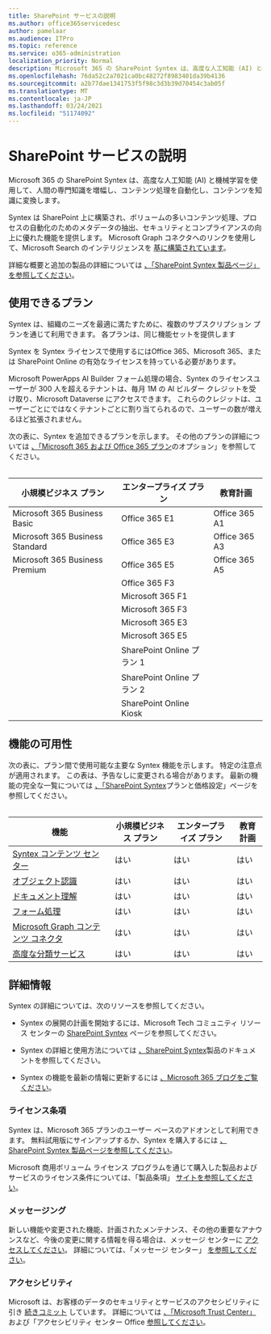 ```yaml
---
title: SharePoint サービスの説明
ms.author: office365servicedesc
author: pamelaar
ms.audience: ITPro
ms.topic: reference
ms.service: o365-administration
localization_priority: Normal
description: Microsoft 365 の SharePoint Syntex は、高度な人工知能 (AI) と機械学習を使用して、人間の専門知識を増幅し、コンテンツ処理を自動化し、コンテンツを知識に変換します。
ms.openlocfilehash: 76da52c2a7021ca0bc48272f8983401da39b4136
ms.sourcegitcommit: a2b77dae1341753f5f98c3d3b39d70454c3ab05f
ms.translationtype: MT
ms.contentlocale: ja-JP
ms.lasthandoff: 03/24/2021
ms.locfileid: "51174092"
---
```

# <a name="sharepoint-syntex-service-description"></a>SharePoint サービスの説明 

Microsoft 365 の SharePoint Syntex は、高度な人工知能 (AI) と機械学習を使用して、人間の専門知識を増幅し、コンテンツ処理を自動化し、コンテンツを知識に変換します。

Syntex は SharePoint 上に構築され、ボリュームの多いコンテンツ処理、プロセスの自動化のためのメタデータの抽出、セキュリティとコンプライアンスの向上に優れた機能を提供します。 Microsoft Graph コネクタへのリンクを使用して、Microsoft Search のインテリジェンスを [基に構築されています](/microsoftsearch/connectors-overview)。

詳細な概要と追加の製品の詳細については [、「SharePoint Syntex 製品ページ」を参照してください](https://aka.ms/sharepointsyntex)。

## <a name="available-plans"></a>使用できるプラン

Syntex は、組織のニーズを最適に満たすために、複数のサブスクリプション プランを通じて利用できます。 各プランは、同じ機能セットを提供します

Syntex を Syntex ライセンスで使用するにはOffice 365、Microsoft 365、または SharePoint Online の有効なライセンスを持っている必要があります。

Microsoft PowerApps AI Builder フォーム処理の場合、Syntex のライセンスユーザーが 300 人を超えるテナントは、毎月 1M の AI ビルダー クレジットを受け取り、Microsoft Dataverse にアクセスできます。 これらのクレジットは、ユーザーごとにではなくテナントごとに割り当てられるので、ユーザーの数が増えるほど拡張されません。

次の表に、Syntex を追加できるプランを示します。 その他のプランの詳細については [、「Microsoft 365 および Office 365 プラン](../office-365-platform-service-description/office-365-plan-options.md)のオプション」を参照してください。<br><br>


| 小規模ビジネス プラン            | エンタープライズ プラン         | 教育計画     |
| ------------------------------- | ------------------------ | ------------------- |
| Microsoft 365 Business Basic    | Office 365 E1            | Office 365 A1       |
| Microsoft 365 Business Standard | Office 365 E3            | Office 365 A3       |
| Microsoft 365 Business Premium  | Office 365 E5            | Office 365 A5       |
|                                 | Office 365 F3            |                     |
|                                 | Microsoft 365 F1         |                     |
|                                 | Microsoft 365 F3         |                     |
|                                 | Microsoft 365 E3         |                     |
|                                 | Microsoft 365 E5         |                     |
|                                 | SharePoint Online プラン 1 |                     |
|                                 | SharePoint Online プラン 2 |                     |
|                                 | SharePoint Online Kiosk  |                     |

## <a name="feature-availability"></a>機能の可用性

次の表に、プラン間で使用可能な主要な Syntex 機能を示します。 特定の注意点が適用されます。 この表は、予告なしに変更される場合があります。 最新の機能の完全な一覧については [、「SharePoint Syntex](https://www.microsoft.com/microsoft-365/enterprise/sharepoint-syntex)プランと価格設定」ページを参照してください。<br><br>

| 機能 | 小規模ビジネス プラン | エンタープライズ プラン | 教育計画 |
|--|--|--|--|
| [Syntex コンテンツ センター](sharepoint-syntex-features.md#syntex-content-center) | はい | はい | はい |
| [オブジェクト認識](sharepoint-syntex-features.md#object-recognition) | はい | はい | はい |
| [ドキュメント理解](sharepoint-syntex-features.md#document-understanding) | はい | はい | はい |
| [フォーム処理](sharepoint-syntex-features.md#form-processing) | はい | はい | はい |
| [Microsoft Graph コンテンツ コネクタ](sharepoint-syntex-features.md#microsoft-graph-content-connectors) | はい | はい | はい |
| [高度な分類サービス](sharepoint-syntex-features.md#advanced-taxonomy-services) | はい | はい | はい |

## <a name="learn-more"></a>詳細情報 

Syntex の詳細については、次のリソースを参照してください。

  - Syntex の展開の計画を開始するには、Microsoft Tech コミュニティ リソース センターの [SharePoint Syntex](https://resources.techcommunity.microsoft.com/sharepoint-syntex/) ページを参照してください。

  - Syntex の詳細と使用方法については [、SharePoint Syntex](/microsoft-365/contentunderstanding/)製品のドキュメントを参照してください。

  - Syntex の機能を最新の情報に更新するには [、Microsoft 365 ブログをご覧ください](https://go.microsoft.com/fwlink/?linkid=2084915)。

### <a name="licensing-terms"></a>ライセンス条項

Syntex は、Microsoft 365 プランのユーザー ベースのアドオンとして利用できます。 無料試用版にサインアップするか、Syntex を購入するには [、SharePoint Syntex 製品ページを参照してください](https://aka.ms/sharepointsyntex)。

Microsoft 商用ボリューム ライセンス プログラムを通じて購入した製品およびサービスのライセンス条件については、「製品条項」 [サイトを参照してください](https://www.microsoft.com/licensing/terms/)。

### <a name="messaging"></a>メッセージング 

新しい機能や変更された機能、計画されたメンテナンス、その他の重要なアナウンスなど、今後の変更に関する情報を得る場合は、メッセージ センターに [アクセスしてください](https://go.microsoft.com/fwlink/p/?linkid=2070717)。 詳細については、「メッセージ センター」 [を参照してください](/microsoft-365/admin/manage/message-center)。

### <a name="accessibility"></a>アクセシビリティ

Microsoft は、お客様のデータのセキュリティとサービスのアクセシビリティに引き [続きコミット](https://www.microsoft.com/trust-center/compliance/accessibility) しています。 詳細については [、「Microsoft Trust Center」](https://www.microsoft.com/trust-center) および「アクセシビリティ センター Office [参照してください](https://support.office.com/article/ecab0fcf-d143-4fe8-a2ff-6cd596bddc6d)。